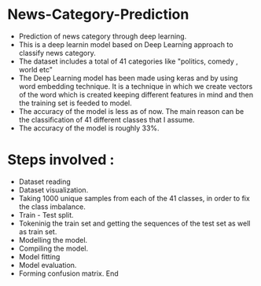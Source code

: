 # News-Category-Prediction
- Prediction of news category through deep learning.
- This is a deep learnin model based on Deep Learning approach to classify news category.
- The dataset includes a total of 41 categories like "politics, comedy , world etc"
- The Deep Learning model has been made using keras and by using word embedding technique. It is a technique in which we create vectors of the word which is created keeping different features in mind and then the training set is feeded to model. 
- The accuracy of the model is less as of now. The main reason can be the classification of 41 different classes that I assume.
- The accuracy of the model is roughly 33%. 

# Steps involved :
- Dataset reading
- Dataset visualization.
- Taking 1000 unique samples from each of the 41 classes, in order to fix the class imbalance.
- Train - Test split.
- Tokeninig the train set and getting the sequences of the test set as well as train set.
- Modelling the model.
- Compiling the model.
- Model fitting
- Model evaluation.
- Forming confusion matrix. End
